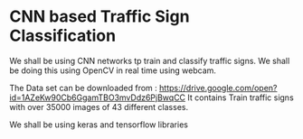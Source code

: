 
# CNN based Traffic Sign Classification 

We shall be using CNN networks tp train and classify traffic signs. We shall be doing this using OpenCV in real time using webcam. 


The Data set can be downloaded from : https://drive.google.com/open?id=1AZeKw90Cb6GgamTBO3mvDdz6PjBwqCC
It contains Train traffic signs with over 35000 images of 43 different classes.

We shall be using keras and tensorflow libraries

